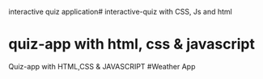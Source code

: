 interactive quiz application# interactive-quiz with CSS, Js and html
# quiz-app with html, css & javascript
Quiz-app with HTML,CSS & JAVASCRIPT
#Weather App
